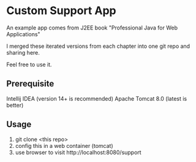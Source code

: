 # Custom Support App

An example app comes from J2EE book "Professional Java for Web Applications"

I merged these iterated versions from each chapter into one git repo and sharing here.

Feel free to use it.

## Prerequisite

Intellij IDEA (version 14+ is recommended)
Apache Tomcat 8.0 (latest is better)

## Usage

1. git clone \<this repo\>
1. config this in a web container (tomcat)
1. use browser to visit http://localhost:8080/support
